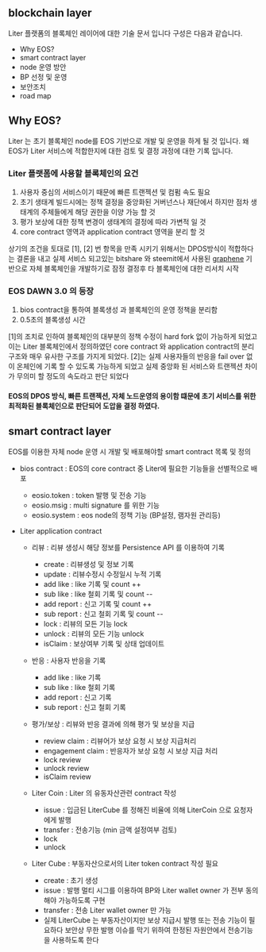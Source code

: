 ## blockchain layer
Liter 플랫폼의 블록체인 레이어에 대한 기술 문서 입니다 구성은 다음과 같습니다.

  - Why EOS?
  - smart contract layer
  - node 운영 방안
  - BP 선정 및 운영
  - 보안조치
  - road map

## Why EOS?
Liter 는 초기 블록체인 node를 EOS 기반으로 개발 및 운영을 하게 될 것 입니다.
왜 EOS가 Liter 서비스에 적합한지에 대한 검토 및 결정 과정에 대한 기록 입니다.

### Liter 플랫폼에 사용할 블록체인의 요건
  1. 사용자 중심의 서비스이기 때문에 빠른 트랜젝션 및 컴펌 속도 필요
  2. 초기 생태계 빌드시에는 정책 결정을 중앙화된 거버넌스나 재단에서 하지만 점차 생태계의 주체들에게 해당 권한을 이양 가능 할 것
  3. 평가 보상에 대한 정책 변경이 생태계의 결정에 따라 가변적 일 것
  4. core contract 영역과 application contract 영역을 분리 할 것

상기의 조건을 토대로 [1], [2] 번 항목을 만족 시키기 위해서는 DPOS방식이 적합하다는 결론을 내고 실제 서비스 되고있는 bitshare 와 steemit에서 사용된 
[graphene](https://objectcomputing.com/resources/publications/sett/march-2017-graphene-an-open-source-blockchain) 기반으로 자체 블록체인을 개발하기로 잠정 결정후 타 블록체인에 대한 리서치 시작

### EOS DAWN 3.0 의 등장
  
  1. bios contract을 통하여 블록생성 과 블록체인의 운영 정책을 분리함
  2. 0.5초의 블록생성 시간

[1]의 조치로 인하여 블록체인의 대부분의 정책 수정이 hard fork 없이 가능하게 되었고 이는 Liter 블록체인에서 정의하였던 core contract 와 application contract의 분리 구조와 매우 유사한 구조를 가지게 되었다. 
[2]는 실제 사용자들의 반응을 fail over 없이 온체인에 기록 할 수 있도록 가능하게 되었고 실제 중앙화 된 서비스와 트랜젝션 차이가 무의미 할 정도의 속도라고 판단 되었다

#### EOS의 DPOS 방식, 빠른 트랜젝션, 자체 노드운영의 용이함 떄문에 초기 서비스를 위한 최적화된 블록체인으로 판단되어 도압을 결정 하였다.

## smart contract layer
EOS를 이용한 자체 node 운영 시 개발 및 배포해야할 smart contract 목록 및 정의

  - bios contract : EOS의 core contract 중 Liter에 필요한 기능들을 선별적으로 배포
    * eosio.token : token 발행 및 전송 기능
    * eosio.msig : multi signature 를 위한 기능
    * eosio.system : eos node의 정책 기능 (BP설정, 램자원 관리등)

  - Liter application contract
    * 리뷰 : 리뷰 생성시 해당 정보를 Persistence API 를 이용하여 기록
      - create : 리뷰생성 및 정보 기록
      - update : 리뷰수정시 수정일시 누적 기록
      - add like : like 기록 및 count ++
      - sub like : like 철회 기록 및 count --
      - add report : 신고 기록 및 count ++
      - sub report : 신고 철회 기록 및 count --
      - lock : 리뷰의 모든 기능 lock
      - unlock : 리뷰의 모든 기능 unlock
      - isClaim : 보상여부 기록 및 상태 업데이트

    * 반응 : 사용자 반응을 기록
      - add like : like 기록 
      - sub like : like 철회 기록 
      - add report : 신고 기록
      - sub report : 신고 철회 기록

      
    * 평가/보상 : 리뷰와 반응 결과에 의해 평가 및 보상을 지급
      - review claim : 리뷰어가 보상 요청 시 보상 지급처리
      - engagement claim : 반응자가 보상 요청 시 보상 지급 처리
      - lock review
      - unlock review
      - isClaim	review

    * Liter Coin : Liter 의 유동자산관련 contract 작성
      - issue : 입금된 LiterCube 를 정해진 비율에 의해 LiterCoin 으로 요청자에게 발행
      - transfer : 전송기능 (min 금액 설정여부 검토)
      - lock
      - unlock


    * Liter Cube : 부동자산으로서의 Liter token contract 작성 필요
      - create : 초기 생성
      - issue : 발행 멀티 시그를 이용하여 BP와 Liter wallet owner 가 전부 동의해야 가능하도록 구현
      - transfer : 전송 Liter wallet owner 만 가능
      - 실제 LiterCube 는 부동자산이지만 보상 지급시 발행 또는 전송 기능이 필요하다 보안상 무한 발행 이슈를 막기 위하여 한정된 자원안에서 전송기능을 사용하도록 한다
      
     